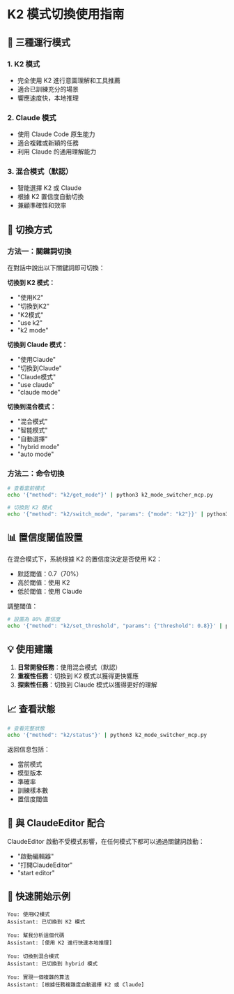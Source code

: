 # K2 模式切換使用指南

## 🎯 三種運行模式

### 1. **K2 模式** 
- 完全使用 K2 進行意圖理解和工具推薦
- 適合已訓練充分的場景
- 響應速度快，本地推理

### 2. **Claude 模式**
- 使用 Claude Code 原生能力
- 適合複雜或新穎的任務
- 利用 Claude 的通用理解能力

### 3. **混合模式（默認）**
- 智能選擇 K2 或 Claude
- 根據 K2 置信度自動切換
- 兼顧準確性和效率

## 🔄 切換方式

### 方法一：關鍵詞切換
在對話中說出以下關鍵詞即可切換：

**切換到 K2 模式：**
- "使用K2"
- "切換到K2"
- "K2模式"
- "use k2"
- "k2 mode"

**切換到 Claude 模式：**
- "使用Claude"
- "切換到Claude"
- "Claude模式"
- "use claude"
- "claude mode"

**切換到混合模式：**
- "混合模式"
- "智能模式"
- "自動選擇"
- "hybrid mode"
- "auto mode"

### 方法二：命令切換
```bash
# 查看當前模式
echo '{"method": "k2/get_mode"}' | python3 k2_mode_switcher_mcp.py

# 切換到 K2 模式
echo '{"method": "k2/switch_mode", "params": {"mode": "k2"}}' | python3 k2_mode_switcher_mcp.py
```

## 📊 置信度閾值設置

在混合模式下，系統根據 K2 的置信度決定是否使用 K2：

- 默認閾值：0.7（70%）
- 高於閾值：使用 K2
- 低於閾值：使用 Claude

調整閾值：
```bash
# 設置為 80% 置信度
echo '{"method": "k2/set_threshold", "params": {"threshold": 0.8}}' | python3 k2_mode_switcher_mcp.py
```

## 💡 使用建議

1. **日常開發任務**：使用混合模式（默認）
2. **重複性任務**：切換到 K2 模式以獲得更快響應
3. **探索性任務**：切換到 Claude 模式以獲得更好的理解

## 📈 查看狀態

```bash
# 查看完整狀態
echo '{"method": "k2/status"}' | python3 k2_mode_switcher_mcp.py
```

返回信息包括：
- 當前模式
- 模型版本
- 準確率
- 訓練樣本數
- 置信度閾值

## 🎨 與 ClaudeEditor 配合

ClaudeEditor 啟動不受模式影響，在任何模式下都可以通過關鍵詞啟動：
- "啟動編輯器"
- "打開ClaudeEditor"
- "start editor"

## 🚀 快速開始示例

```
You: 使用K2模式
Assistant: 已切換到 K2 模式

You: 幫我分析這個代碼
Assistant: [使用 K2 進行快速本地推理]

You: 切換到混合模式
Assistant: 已切換到 hybrid 模式

You: 實現一個複雜的算法
Assistant: [根據任務複雜度自動選擇 K2 或 Claude]
```